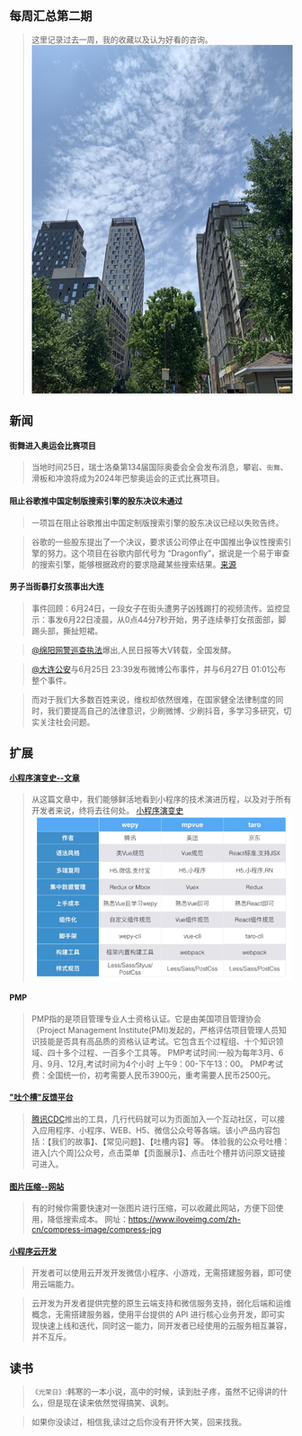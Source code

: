 ## 每周汇总第二期
> 这里记录过去一周，我的收藏以及认为好看的咨询。
![life](https://github.com/liugezhou/liugezhouImage/blob/master/Diary/2019/06/life0628.jpg)

## 新闻
#### 街舞进入奥运会比赛项目
> 当地时间25日，瑞士洛桑第134届国际奥委会全会发布消息，攀岩、`街舞`、滑板和冲浪将成为2024年巴黎奥运会的正式比赛项目。

#### 阻止谷歌推中国定制版搜索引擎的股东决议未通过
> 一项旨在阻止谷歌推出中国定制版搜索引擎的股东决议已经以失败告终。

> 谷歌的一些股东提出了一个决议，要求该公司停止在中国推出争议性搜索引擎的努力。这个项目在谷歌内部代号为 “Dragonfly”，据说是一个易于审查的搜索引擎，能够根据政府的要求隐藏某些搜索结果。[来源](https://techcrunch.cn/2019/06/20/google-shareholder-dragonfly-china/)

#### 男子当街暴打女孩事出大连
> 事件回顾：6月24日，一段女子在街头遭男子凶残踢打的视频流传。监控显示：事发6月22日凌晨，从0点44分7秒开始，男子连续拳打女孩面部，脚踢头部，撕扯短裙。

> [@绵阳网警巡查执法](https://weibo.com/u/1010712057)爆出,人民日报等大V转载，全国发酵。

> [@大连公安](https://weibo.com/dlpolice)与6月25日 23:39发布微博公布事件，并与6月27日 01:01公布整个事件。

> 而对于我们大多数百姓来说，维权却依然很难，在国家健全法律制度的同时，我们要提高自己的法律意识，少刷微博、少刷抖音，多学习多研究，切实关注社会问题。

## 扩展
#### [小程序演变史--文章](https://mp.weixin.qq.com/s/Q3Dfrcf5FTmWUrsIkPWncA)
> 从这篇文章中，我们能够鲜活地看到小程序的技术演进历程，以及对于所有开发者来说，终将去往何处。
> [小程序演变史](https://mp.weixin.qq.com/s/Q3Dfrcf5FTmWUrsIkPWncA)
> ![miniprogram](https://github.com/liugezhou/liugezhouImage/blob/master/Diary/2019/06/miniprogram0626.png)

#### PMP
> PMP指的是项目管理专业人士资格认证。它是由美国项目管理协会（Project Management Institute(PMI)发起的，严格评估项目管理人员知识技能是否具有高品质的资格认证考试。它包含五个过程组、十个知识领域、四十多个过程、一百多个工具等。
> PMP考试时间:一般为每年3月、6月、9月、12月,考试时间为4个小时 上午9：00-下午13：00。
> PMP考试费：全国统一价，初考需要人民币3900元，重考需要人民币2500元。

#### ["吐个槽"反馈平台](https://support.qq.com/products/64844?)
> [腾讯CDC](https://baike.baidu.com/item/Tencent%20CDC)推出的工具，几行代码就可以为页面加入一个互动社区，可以接入应用程序、小程序、WEB、H5、微信公众号等各端。该小产品内容包括：【我们的故事】、【常见问题】、【吐槽内容】等。
> 体验我的公众号吐槽：进入[六个周]公众号，点击菜单【页面展示】、点击吐个槽并访问原文链接可进入。

#### [图片压缩--网站](https://www.iloveimg.com/zh-cn/compress-image/compress-jpg)
> 有的时候你需要快速对一张图片进行压缩，可以收藏此网站，方便下回使用，降低搜索成本。
> 网址：https://www.iloveimg.com/zh-cn/compress-image/compress-jpg

#### [小程序云开发](https://developers.weixin.qq.com/miniprogram/dev/wxcloud/basis/getting-started.html)
> 开发者可以使用云开发开发微信小程序、小游戏，无需搭建服务器，即可使用云端能力。

> 云开发为开发者提供完整的原生云端支持和微信服务支持，弱化后端和运维概念，无需搭建服务器，使用平台提供的 API 进行核心业务开发，即可实现快速上线和迭代，同时这一能力，同开发者已经使用的云服务相互兼容，并不互斥。

## 读书
> `《光荣日》`:韩寒的一本小说，高中的时候，读到肚子疼，虽然不记得讲的什么，但是现在读来依然觉得搞笑、讽刺。

>如果你没读过，相信我,读过之后你没有开怀大笑，回来找我。

